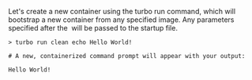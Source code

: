 Let's create a new container using the turbo run command, which will bootstrap a new container from any specified image. Any parameters specified after the <image> will be passed to the startup file.

    > turbo run clean echo Hello World!
    
    # A new, containerized command prompt will appear with your output:
    
    Hello World! 